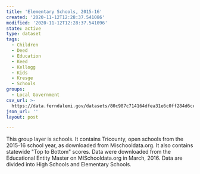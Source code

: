 ```yaml
---
title: 'Elementary Schools, 2015-16'
created: '2020-11-12T12:28:37.541086'
modified: '2020-11-12T12:28:37.541096'
state: active
type: dataset
tags:
  - Children
  - Deed
  - Education
  - Keed
  - Kellogg
  - Kids
  - Kresge
  - Schools
groups:
  - Local Government
csv_url: >-
  https://data.ferndalemi.gov/datasets/80c987c714164dfea31e6c0ff284d6ce_0.csv?outSR=%7B%22latestWkid%22%3A4326%2C%22wkid%22%3A4326%7D
json_url: ''
layout: post

---
```

This group layer is schools. It contains Tricounty, open schools from the 2015-16 school year, as downloaded from Mischooldata.org. It also contains statewide &quot;Top to Bottom&quot; scores. Data were downloaded from the Educational Entity Master on MISchooldata.org in March, 2016. Data are divided into High Schools and Elementary Schools. 
